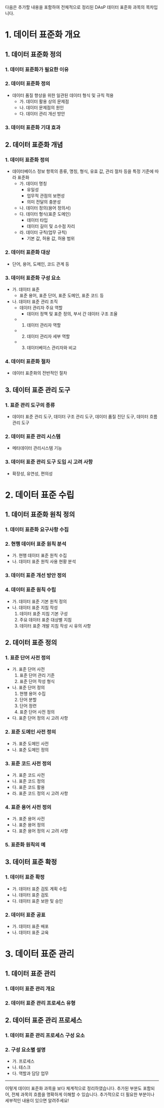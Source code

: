 다음은 추가할 내용을 포함하여 전체적으로 정리된 DAsP 데이터 표준화 과목의 목차입니다.

# 1. 데이터 표준화 개요
## 1. 데이터 표준화 정의
### 1. 데이터 표준화가 필요한 이유
### 2. 데이터 표준화 정의
- 데이터 품질 향상을 위한 일관된 데이터 형식 및 규칙 적용
  - 가. 데이터 활용 상의 문제점
  - 나. 데이터 문제점의 원인
  - 다. 데이터 관리 개선 방안
### 3. 데이터 표준화 기대 효과
## 2. 데이터 표준화 개념
### 1. 데이터 표준화 정의
- 데이터베이스 정보 항목의 종류, 명칭, 형식, 유효 값, 관리 절차 등을 특정 기준에 따라 표준화
  - 가. 데이터 명칭
    - 유일성
    - 업무적 관점의 보편성
    - 의미 전달의 충분성
  - 나. 데이터 정의(용어 정의서)
  - 다. 데이터 형식(표준 도메인)
    - 데이터 타입
    - 데이터 길이 및 소수점 자리
  - 라. 데이터 규칙(업무 규칙)
    - 기본 값, 허용 값, 허용 범위
### 2. 데이터 표준화 대상
- 단어, 용어, 도메인, 코드 관계 등
### 3. 데이터 표준화 구성 요소
- 가. 데이터 표준
  - 표준 용어, 표준 단어, 표준 도메인, 표준 코드 등
- 나. 데이터 표준 관리 조직
  - 데이터 관리자 주요 역할
    - 데이터 정책 및 표준 정의, 부서 간 데이터 구조 조율
  - 1) 데이터 관리자 역할
  - 2) 데이터 관리자 세부 역할
  - 3) 데이터베이스 관리자와 비교
### 4. 데이터 표준화 절차
- 데이터 표준화의 전반적인 절차

## 3. 데이터 표준 관리 도구
### 1. 표준 관리 도구의 종류
- 데이터 표준 관리 도구, 데이터 구조 관리 도구, 데이터 품질 진단 도구, 데이터 흐름 관리 도구
### 2. 데이터 표준 관리 시스템
- 메타데이터 관리시스템 기능
### 3. 데이터 표준 관리 도구 도입 시 고려 사항
- 확장성, 유연성, 편의성

# 2. 데이터 표준 수립
## 1. 데이터 표준화 원칙 정의
### 1. 데이터 표준화 요구사항 수집
### 2. 현행 데이터 표준 원칙 분석
- 가. 현행 데이터 표준 원칙 수집
- 나. 데이터 표준 원칙 사용 현황 분석
### 3. 데이터 표준 개선 방안 정의
### 4. 데이터 표준 원칙 수립
- 가. 데이터 표준 기본 원칙 정의
- 나. 데이터 표준 지침 작성
  1) 데이터 표준 지침 기본 구성
  2) 주요 데이터 표준 대상별 지침
  3) 데이터 표준 개발 지침 작성 시 유의 사항

## 2. 데이터 표준 정의
### 1. 표준 단어 사전 정의
- 가. 표준 단어 사전
  1) 표준 단어 관리 기준
  2) 표준 단어 작성 형식
- 나. 표준 단어 정의
  1) 현행 용어 수집
  2) 단어 분할
  3) 단어 정련
  4) 표준 단어 사전 정의
- 다. 표준 단어 정의 시 고려 사항
### 2. 표준 도메인 사전 정의
- 가. 표준 도메인 사전
- 나. 표준 도메인 정의
### 3. 표준 코드 사전 정의
- 가. 표준 코드 사전
- 나. 표준 코드 정의
- 다. 표준 코드 활용
- 라. 표준 코드 정의 시 고려 사항
### 4. 표준 용어 사전 정의
- 가. 표준 용어 사전
- 나. 표준 용어 정의
- 다. 표준 용어 정의 시 고려 사항
### 5. 표준화 원칙의 예

## 3. 데이터 표준 확정
### 1. 데이터 표준 확정
- 가. 데이터 표준 검토 계획 수립
- 나. 데이터 표준 검토
- 다. 데이터 표준 보완 및 승인
### 2. 데이터 표준 공표
- 가. 데이터 표준 배포
- 나. 데이터 표준 교육

# 3. 데이터 표준 관리
## 1. 데이터 표준 관리
### 1. 데이터 표준 관리 개요
### 2. 데이터 표준 관리 프로세스 유형
## 2. 데이터 표준 관리 프로세스
### 1. 데이터 표준 관리 프로세스 구성 요소
### 2. 구성 요소별 설명
- 가. 프로세스
- 나. 테스크
- 다. 역할과 담당 업무

---

이렇게 데이터 표준화 과목을 보다 체계적으로 정리하였습니다. 추가된 부분도 포함되어, 전체 과목의 흐름을 명확하게 이해할 수 있습니다. 추가적으로 더 필요한 부분이나 세부적인 내용이 있으면 알려주세요!
